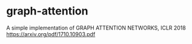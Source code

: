 # graph-attention
A simple implementation of GRAPH ATTENTION NETWORKS, ICLR 2018
https://arxiv.org/pdf/1710.10903.pdf
